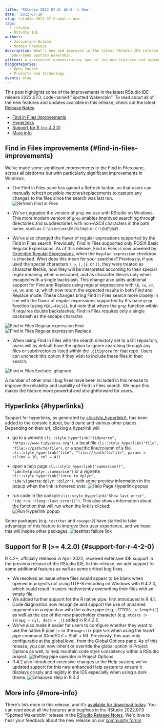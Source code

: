 ```yaml
---
title: 'RStudio 2022.07.0: What''s New'
date: '2022-07-20'
slug: rstudio-2022-07-0-what-s-new
tags:
  - rstudio
  - RStudio IDE
authors:
  - Jacqueline Gutman
  - Romain Francois
description: What's new and improved in the latest RStudio IDE release 2022.07.0,
  code-named Spotted Wakerobin.
alttext: A screenshot demonstrating some of the new features and improvements in RStudio 2022.07.0.
blogcategories:
  - Open Source
  - Products and Technology
events: blog
---
```


This post highlights some of the improvements in the latest RStudio IDE release 2022.07.0, code-named "Spotted Wakerobin". To read about all of the new features and updates available in this release, check out the latest <a href="https://www.rstudio.com/products/rstudio/release-notes/" target="_blank">Release Notes</a>.

-   [Find in Files improvements](#find-in-files-improvements)
-   [Hyperlinks](#hyperlinks)
-   [Support for R (\>= 4.2.0)](#support-for-r-4-2-0)
-   [More info](#more-info)

## Find in Files improvements {#find-in-files-improvements}

We've made some significant improvements to the Find in Files pane, across all platforms but with particularly significant improvements in Windows.

- The Find in Files pane has gained a Refresh button, so that users can manually refresh possible matches/replacements to capture any changes to the files since the search was last run. 
![Refresh Find in Files](images/screenshot_refresh_button.jpg)

- We've upgraded the version of `grep` we use with RStudio on Windows. This more modern version of `grep` enables improved searching through directories and subdirectories with non-ASCII characters in the path name, such as `C:\Users\me\Éñçĥìłăḏà` or `C:\你好\你好`.

- We've also changed the flavor of regular expressions supported by the Find in Files search. Previously, Find in Files supported only POSIX Basic Regular Expressions. As of this release, Find in Files is now powered by <a href="https://en.wikibooks.org/wiki/Regular_Expressions/POSIX_Basic_Regular_Expressions" target="_blank">Extended Regular Expressions</a>, when the `Regular expression` checkbox is checked. What does this mean for your searches? Previously, if you used the special characters `?`, `+`, `|`, `{}`, or `()`, they were treated as character literals; now they will be interpreted according to their special regex meaning when unescaped, and as character literals only when escaped with a single backslash. This change also adds additional support for Find and Replace using regular expressions with `\b`, `\w`, `\d`, `\B`, `\W`, and `\D`, which now return the expected results in both Find and Replace mode. These changes bring Find in Files search more closely in line with the flavor of regular expressions supported by R's base `grep` function (using `PERL=FALSE`), but note that where the `grep` function within R requires double backslashes, Find in Files requires only a single backslash as the escape character.

![Find in Files Regular expression Find](images/screenshot_regex_find.jpg)
![Find in Files Regular expression Replace](images/screenshot_regex_replace.jpg)

- When using Find in Files with the search directory set to a Git repository, users will by default have the option to ignore searching through any files or subdirectories listed within the `.gitignore` for that repo. Users can uncheck this option if they wish to include these files in their search.

![Find in Files Exclude .gitignore](images/screenshot_git_grep.jpg)

A number of other small bug fixes have been included in this release to improve the reliability and usability of Find in Files search. We hope this makes the feature more powerful and straightforward for users.

## Hyperlinks {#hyperlinks}

Support for hyperlinks, as generated by <a href="https://cli.r-lib.org/reference/style_hyperlink.html" target="_blank">cli::style_hyperlink()</a>, has been added to the console output, build pane and various other places. Depending on their url, clicking a hyperlink will:

- go to a website `cli::style_hyperlink("tidyverse", "https://www.tidyverse.org")`, a local file `cli::style_hyperlink("file", "file:///path/to/file")`, or a specific line/column of a file `cli::style_hyperlink("file", "file:///path/to/file", params = c(line = 10, col = 4))`

- open a help page `cli::style_hyperlink("summarise()", "ide:help:dplyr::summarise")` or a vignette `cli::style_hyperlink("intro to dplyr", "ide:vignette:dplyr::dplyr")`, 
with some preview information in the popup when the link is hovered over. 
![Help Page Hyperlink popup](images/screenshot_hyperlink_ide_help.jpg)

- run code in the console `cli::style_hyperlink("Show last error", "ide:run::rlang::last_error()")`. This also shows information about the function that will 
run when the link is clicked. 
![Run Hyperlink popup](images/screenshot_hyperlink_ide_run.jpg)

Some packages (e.g. `testthat` and `roxygen2`) have started to take advantage of this feature to improve their user experience, and we hope this will 
inspire other packages. 
![testthat failure link](images/screenshot_hyperlink_testthat.jpg)

## Support for R (\>= 4.2.0) {#support-for-r-4-2-0}

R 4.2+, officially released in April 2022, received extensive IDE support in the previous release of the RStudio IDE. In this release, we add support for some additional features as well as some critical bug fixes.

- We resolved an issue where files would appear to be blank when opened in projects not using UTF-8 encoding on Windows with R 4.2.0, which could result in users inadvertently overwriting their files with an empty file. 
- We added further support for the R native pipe, first introduced in R 4.1. Code diagnostics now recognize and support the use of unnamed arguments in conjunction with the native pipe (e.g. `LETTERS |> length()`) as well as the use of the new placeholder character (e.g. `mtcars |> lm(mpg ~ cyl, data = _)`) added in R 4.2.0.
- We've also made it easier for users to configure whether they want to use the native R pipe `|>` or the `magrittr` pipe `%>%` when using the *Insert pipe* command (Cmd/Ctrl + Shift + M). Previously, this was only configurable at the global level, from the Global Options pane. As of this release, you can now inherit or override the global option in Project Options as well, to help maintain code style consistency within a RStudio project.
![Setting pipe operator in Project Options](images/screenshot_pipe_project_option.jpg)
- R 4.2 also introduced extensive changes to the Help system; we've updated support for this new enhanced Help system to ensure it displays crisply and legibly in the IDE especially when using a dark theme.
![Enhanced Help in R 4.2](images/screenshot_enhanced_help_pane.jpg)

## More info {#more-info}

There's lots more in this release, and it's <a href="https://www.rstudio.com/products/rstudio/download/" target="_blank">available for download today</a>. You can read about all the features and bugfixes in the RStudio 2022.07.0 "Spotted Wakerobin" release in the <a href="https://www.rstudio.com/products/rstudio/release-notes/" target="_blank">RStudio Release Notes</a>. We'd love to hear your feedback about the new release on our <a href="https://community.rstudio.com/c/rstudio-ide/9" target="_blank">community forum</a>.
